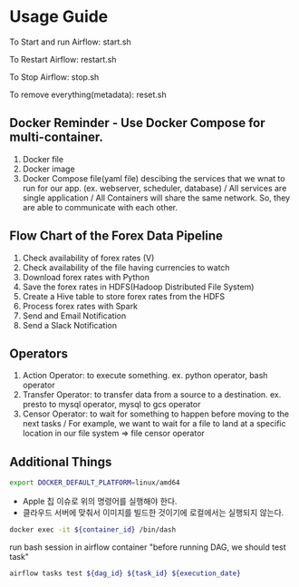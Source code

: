 # Usage Guide

To Start and run Airflow: start.sh

To Restart Airflow: restart.sh

To Stop Airflow: stop.sh

To remove everything(metadata): reset.sh

## Docker Reminder - Use Docker Compose for multi-container.

1. Docker file
2. Docker image
3. Docker Compose file(yaml file) descibing the services that we wnat to run for our app. (ex. webserver, scheduler, database)
   / All services are single application / All Containers will share the same network. So, they are able to communicate with each other.

## Flow Chart of the Forex Data Pipeline

1. Check availability of forex rates (V)
2. Check availability of the file having currencies to watch
3. Download forex rates with Python
4. Save the forex rates in HDFS(Hadoop Distributed File System)
5. Create a Hive table to store forex rates from the HDFS
6. Process forex rates with Spark
7. Send and Email Notification
8. Send a Slack Notification

## Operators

1. Action Operator: to execute something. ex. python operator, bash operator
2. Transfer Operator: to transfer data from a source to a destination. ex. presto to mysql operator, mysql to gcs operator
3. Censor Operator: to wait for something to happen before moving to the next tasks / For example, we want to wait for a file to land at a specific location in our file system => file censor operator

## Additional Things

```bash
export DOCKER_DEFAULT_PLATFORM=linux/amd64
```

- Apple 칩 이슈로 위의 명령어를 실행해야 한다.
- 클라우드 서버에 맞춰서 이미지를 빌드한 것이기에 로컬에서는 실행되지 않는다.

```bash
docker exec -it ${container_id} /bin/dash
```

run bash session in airflow container
"before running DAG, we should test task"

```bash
airflow tasks test ${dag_id} ${task_id} ${execution_date}
```
